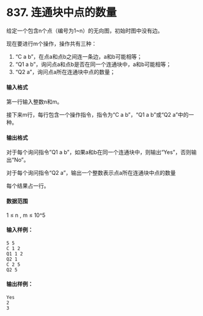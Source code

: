 # 837. 连通块中点的数量

给定一个包含n个点（编号为1~n）的无向图，初始时图中没有边。

现在要进行m个操作，操作共有三种：

1. “C a b”，在点a和点b之间连一条边，a和b可能相等；
2. “Q1 a b”，询问点a和点b是否在同一个连通块中，a和b可能相等；
3. “Q2 a”，询问点a所在连通块中点的数量；

#### 输入格式

第一行输入整数n和m。

接下来m行，每行包含一个操作指令，指令为“C a b”，“Q1 a b”或“Q2 a”中的一种。

#### 输出格式

对于每个询问指令”Q1 a b”，如果a和b在同一个连通块中，则输出“Yes”，否则输出“No”。

对于每个询问指令“Q2 a”，输出一个整数表示点a所在连通块中点的数量

每个结果占一行。

#### 数据范围

1 ≤ n , m ≤ 10^5

#### 输入样例：

```
5 5
C 1 2
Q1 1 2
Q2 1
C 2 5
Q2 5
```

#### 输出样例：

```
Yes
2
3
```